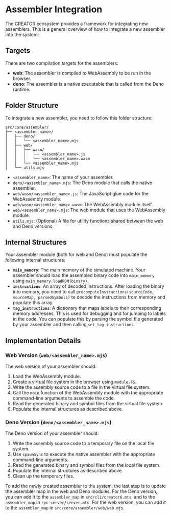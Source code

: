 # Assembler Integration

The CREATOR ecosystem provides a framework for integrating new assemblers. This is a general overview of how to integrate a new assembler into the system:

## Targets

There are two compilation targets for the assemblers:

-   **web**: The assembler is compiled to WebAssembly to be run in the browser.
-   **deno**: The assembler is a native executable that is called from the Deno runtime.

## Folder Structure

To integrate a new assembler, you need to follow this folder structure:

```
src/core/assembler/
├── <assembler_name>/
│   ├── deno/
│   │   └── <assembler_name>.mjs
│   ├── web/
│   │   ├── wasm/
│   │   │   ├── <assembler_name>.js
│   │   │   └── <assembler_name>.wasm
│   │   └── <assembler_name>.mjs
│   └── utils.mjs
```

-   `<assembler_name>`: The name of your assembler.
-   `deno/<assembler_name>.mjs`: The Deno module that calls the native assembler.
-   `web/wasm/<assembler_name>.js`: The JavaScript glue code for the WebAssembly module.
-   `web/wasm/<assembler_name>.wasm`: The WebAssembly module itself.
-   `web/<assembler_name>.mjs`: The web module that uses the WebAssembly module.
-   `utils.mjs`: (Optional) A file for utility functions shared between the web and Deno versions.

## Internal Structures

Your assembler module (both for web and Deno) must populate the following internal structures:

-   **`main_memory`**: The main memory of the simulated machine. Your assembler should load the assembled binary code into `main_memory` using `main_memory.loadROM(binary)`.
-   **`instructions`**: An array of decoded instructions. After loading the binary into memory, you need to call `precomputeInstructions(sourceCode, sourceMap, parsedSymbols)` to decode the instructions from memory and populate this array.
-   **`tag_instructions`**: A dictionary that maps labels to their corresponding memory addresses. This is used for debugging and for jumping to labels in the code. You can populate this by parsing the symbol file generated by your assembler and then calling `set_tag_instructions`.

## Implementation Details

### Web Version (`web/<assembler_name>.mjs`)

The web version of your assembler should:

1.  Load the WebAssembly module.
2.  Create a virtual file system in the browser using `module.FS`.
3.  Write the assembly source code to a file in the virtual file system.
4.  Call the `main` function of the WebAssembly module with the appropriate command-line arguments to assemble the code.
5.  Read the generated binary and symbol files from the virtual file system.
6.  Populate the internal structures as described above.

### Deno Version (`deno/<assembler_name>.mjs`)

The Deno version of your assembler should:

1.  Write the assembly source code to a temporary file on the local file system.
2.  Use `spawnSync` to execute the native assembler with the appropriate command-line arguments.
3.  Read the generated binary and symbol files from the local file system.
4.  Populate the internal structures as described above.
5.  Clean up the temporary files.

To add the newly created assembler to the system, the last step is to update the assembler map in the web and Deno modules. For the Deno version, you can add it to the `assembler_map` in `src/cli/creator6.mts`, and to the `assembler_map` in `rpc-server/server.mts`. For the web version, you can add it to the `assembler_map` in `src/core/assembler/web/web.mjs`.

